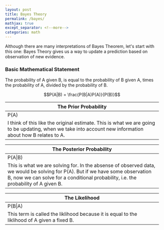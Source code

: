 ```yaml
---
layout: post
title: Bayes Theory
permalink: /bayes/
mathjax: true
except_separator: <!--more-->
categories: math
---
```


Although there are many interpretations of Bayes Theorem, let's start with this one: Bayes Theory gives us a way to update a prediction based on observation of new evidence. 

<!--more-->

### Basic Mathematical Statement

The probability of A given B, is equal to the probability of B given A, times the probability of A, divided by the probability of B. 

$$P(A|B) = \frac{P(B|A)P(A)}{P(B)}$$


| The Prior Probability
|- 
| P(A)
| I think of this like the original estimate. This is what we are going to be updating, when we take into account new information about how B relates to A. 


| The Posterior Probability
|- 
| P(A\|B)
| This is what we are solving for. In the absense of observed data, we would be solving for P(A). But if we have some observation B, now we can solve for a conditional probability, i.e. the probability of A given B. 


| The Likelihood
|- 
| P(B\|A)
| This term is called the liklihood because it is equal to the liklihood of A given a fixed B. 






